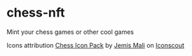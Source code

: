 # chess-nft
Mint your chess games or other cool games


Icons attribution
<a href="https://iconscout.com/icon-pack/chess-1" target="_blank">Chess Icon Pack</a> by <a href="https://iconscout.com/contributors/jemismali">Jemis Mali</a> on <a href="https://iconscout.com">Iconscout</a>
